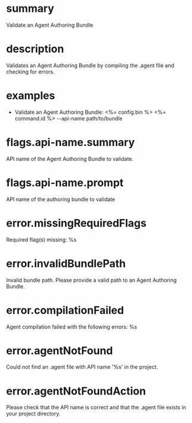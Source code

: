 # summary

Validate an Agent Authoring Bundle

# description

Validates an Agent Authoring Bundle by compiling the .agent file and checking for errors.

# examples

- Validate an Agent Authoring Bundle:
  <%= config.bin %> <%= command.id %> --api-name path/to/bundle

# flags.api-name.summary

API name of the Agent Authoring Bundle to validate.

# flags.api-name.prompt

API name of the authoring bundle to validate

# error.missingRequiredFlags

Required flag(s) missing: %s

# error.invalidBundlePath

Invalid bundle path. Please provide a valid path to an Agent Authoring Bundle.

# error.compilationFailed

Agent compilation failed with the following errors:
%s

# error.agentNotFound

Could not find an .agent file with API name '%s' in the project.

# error.agentNotFoundAction

Please check that the API name is correct and that the .agent file exists in your project directory.
